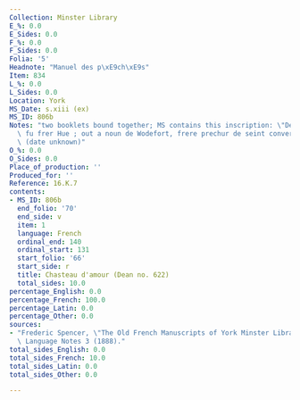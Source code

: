 ```yaml
---
Collection: Minster Library
E_%: 0.0
E_Sides: 0.0
F_%: 0.0
F_Sides: 0.0
Folia: '5'
Headnote: "Manuel des p\xE9ch\xE9s"
Item: 834
L_%: 0.0
L_Sides: 0.0
Location: York
MS_Date: s.xiii (ex)
MS_ID: 806b
Notes: "two booklets bound together; MS contains this inscription: \"De Cauntebrige\
  \ fu frer Hue ; out a noun de Wodefort, frere prechur de seint conversaciun\"\x9D\
  \ (date unknown)"
O_%: 0.0
O_Sides: 0.0
Place_of_production: ''
Produced_for: ''
Reference: 16.K.7
contents:
- MS_ID: 806b
  end_folio: '70'
  end_side: v
  item: 1
  language: French
  ordinal_end: 140
  ordinal_start: 131
  start_folio: '66'
  start_side: r
  title: Chasteau d'amour (Dean no. 622)
  total_sides: 10.0
percentage_English: 0.0
percentage_French: 100.0
percentage_Latin: 0.0
percentage_Other: 0.0
sources:
- "Frederic Spencer, \"The Old French Manuscripts of York Minster Library,\"\x9D Modern\
  \ Language Notes 3 (1888)."
total_sides_English: 0.0
total_sides_French: 10.0
total_sides_Latin: 0.0
total_sides_Other: 0.0

---
```

